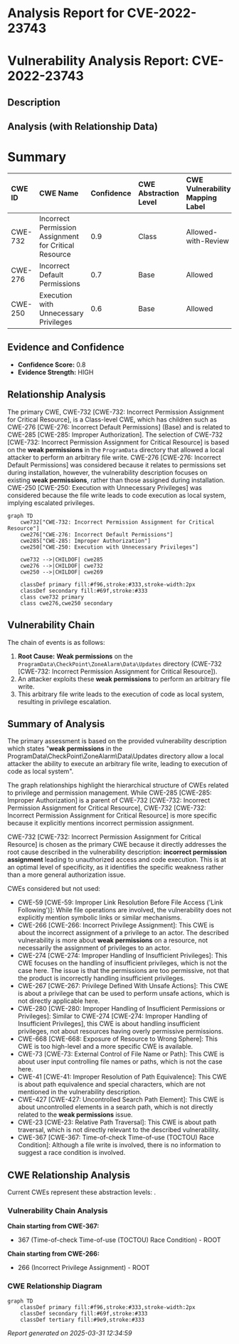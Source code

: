 # Analysis Report for CVE-2022-23743

# Vulnerability Analysis Report: CVE-2022-23743

## Description



## Analysis (with Relationship Data)

# Summary
| CWE ID  | CWE Name                                                     | Confidence | CWE Abstraction Level | CWE Vulnerability Mapping Label | CWE-Vulnerability Mapping Notes |
| :-------- | :----------------------------------------------------------- | :--------- | :---------------------- | :-------------------------------- | :------------------------------ |
| CWE-732   | Incorrect Permission Assignment for Critical Resource        | 0.9        | Class                   | Allowed-with-Review               | Primary CWE                     |
| CWE-276   | Incorrect Default Permissions                              | 0.7        | Base                    | Allowed                           | Secondary Candidate             |
| CWE-250   | Execution with Unnecessary Privileges                      | 0.6        | Base                    | Allowed                           | Secondary Candidate             |

## Evidence and Confidence

*   **Confidence Score:** 0.8
*   **Evidence Strength:** HIGH

## Relationship Analysis
The primary CWE, CWE-732 [CWE-732: Incorrect Permission Assignment for Critical Resource], is a Class-level CWE, which has children such as CWE-276 [CWE-276: Incorrect Default Permissions] (Base) and is related to CWE-285 [CWE-285: Improper Authorization]. The selection of CWE-732 [CWE-732: Incorrect Permission Assignment for Critical Resource] is based on the **weak permissions** in the `ProgramData` directory that allowed a local attacker to perform an arbitrary file write. CWE-276 [CWE-276: Incorrect Default Permissions] was considered because it relates to permissions set during installation, however, the vulnerability description focuses on existing **weak permissions**, rather than those assigned during installation. CWE-250 [CWE-250: Execution with Unnecessary Privileges] was considered because the file write leads to code execution as local system, implying escalated privileges.

```mermaid
graph TD
    cwe732["CWE-732: Incorrect Permission Assignment for Critical Resource"]
    cwe276["CWE-276: Incorrect Default Permissions"]
    cwe285["CWE-285: Improper Authorization"]
    cwe250["CWE-250: Execution with Unnecessary Privileges"]
    
    cwe732 -->|CHILDOF| cwe285
    cwe276 -->|CHILDOF| cwe732
    cwe250 -->|CHILDOF| cwe269

    classDef primary fill:#f96,stroke:#333,stroke-width:2px
    classDef secondary fill:#69f,stroke:#333
    class cwe732 primary
    class cwe276,cwe250 secondary
```

## Vulnerability Chain
The chain of events is as follows:
1.  **Root Cause:** **Weak permissions** on the `ProgramData\CheckPoint\ZoneAlarm\Data\Updates` directory (CWE-732 [CWE-732: Incorrect Permission Assignment for Critical Resource]).
2.  An attacker exploits these **weak permissions** to perform an arbitrary file write.
3.  This arbitrary file write leads to the execution of code as local system, resulting in privilege escalation.

## Summary of Analysis
The primary assessment is based on the provided vulnerability description which states "**weak permissions** in the ProgramData\CheckPoint\ZoneAlarm\Data\Updates directory allow a local attacker the ability to execute an arbitrary file write, leading to execution of code as local system".

The graph relationships highlight the hierarchical structure of CWEs related to privilege and permission management. While CWE-285 [CWE-285: Improper Authorization] is a parent of CWE-732 [CWE-732: Incorrect Permission Assignment for Critical Resource], CWE-732 [CWE-732: Incorrect Permission Assignment for Critical Resource] is more specific because it explicitly mentions incorrect permission assignment.

CWE-732 [CWE-732: Incorrect Permission Assignment for Critical Resource] is chosen as the primary CWE because it directly addresses the root cause described in the vulnerability description: **incorrect permission assignment** leading to unauthorized access and code execution. This is at an optimal level of specificity, as it identifies the specific weakness rather than a more general authorization issue.

CWEs considered but not used:

*   CWE-59 [CWE-59: Improper Link Resolution Before File Access ('Link Following')]: While file operations are involved, the vulnerability does not explicitly mention symbolic links or similar mechanisms.
*   CWE-266 [CWE-266: Incorrect Privilege Assignment]: This CWE is about the incorrect assignment of a privilege to an actor. The described vulnerability is more about **weak permissions** on a resource, not necessarily the assignment of privileges to an actor.
*   CWE-274 [CWE-274: Improper Handling of Insufficient Privileges]: This CWE focuses on the handling of insufficient privileges, which is not the case here. The issue is that the permissions are too permissive, not that the product is incorrectly handling insufficient privileges.
*   CWE-267 [CWE-267: Privilege Defined With Unsafe Actions]: This CWE is about a privilege that can be used to perform unsafe actions, which is not directly applicable here.
*   CWE-280 [CWE-280: Improper Handling of Insufficient Permissions or Privileges]: Similar to CWE-274 [CWE-274: Improper Handling of Insufficient Privileges], this CWE is about handling insufficient privileges, not about resources having overly permissive permissions.
*   CWE-668 [CWE-668: Exposure of Resource to Wrong Sphere]: This CWE is too high-level and a more specific CWE is available.
*   CWE-73 [CWE-73: External Control of File Name or Path]: This CWE is about user input controlling file names or paths, which is not the case here.
*   CWE-41 [CWE-41: Improper Resolution of Path Equivalence]: This CWE is about path equivalence and special characters, which are not mentioned in the vulnerability description.
*   CWE-427 [CWE-427: Uncontrolled Search Path Element]: This CWE is about uncontrolled elements in a search path, which is not directly related to the **weak permissions** issue.
*   CWE-23 [CWE-23: Relative Path Traversal]: This CWE is about path traversal, which is not directly relevant to the described vulnerability.
*   CWE-367 [CWE-367: Time-of-check Time-of-use (TOCTOU) Race Condition]: Although a file write is involved, there is no information to suggest a race condition is involved.


## CWE Relationship Analysis

Current CWEs represent these abstraction levels: .


### Vulnerability Chain Analysis

**Chain starting from CWE-367:**
- 367 (Time-of-check Time-of-use (TOCTOU) Race Condition) - ROOT


**Chain starting from CWE-266:**
- 266 (Incorrect Privilege Assignment) - ROOT



### CWE Relationship Diagram

```mermaid
graph TD
    classDef primary fill:#f96,stroke:#333,stroke-width:2px
    classDef secondary fill:#69f,stroke:#333
    classDef tertiary fill:#9e9,stroke:#333
```



*Report generated on 2025-03-31 12:34:59*
